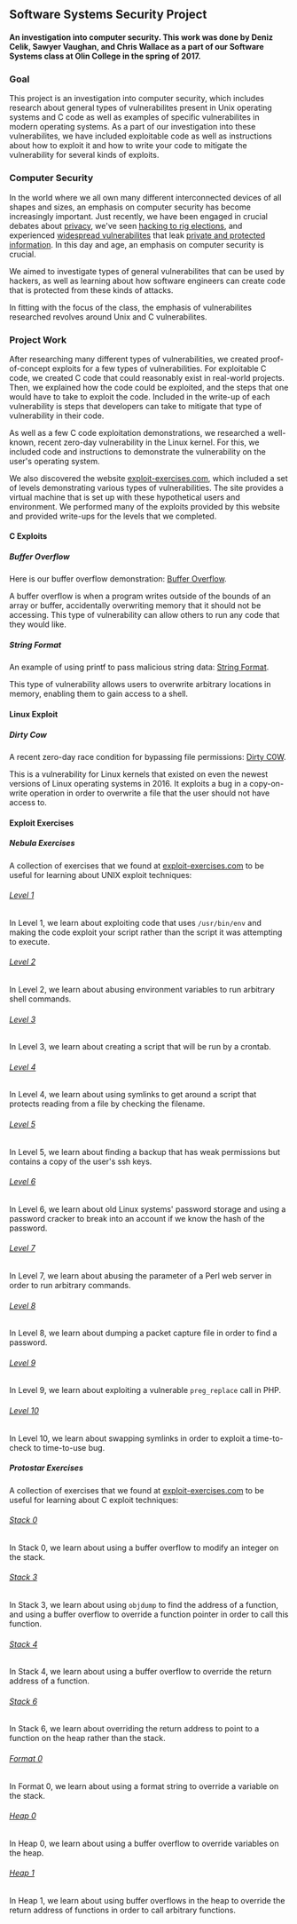 
## Software Systems Security Project

#### An investigation into computer security. This work was done by Deniz Celik, Sawyer Vaughan, and Chris Wallace as a part of our Software Systems class at Olin College in the spring of 2017.

### Goal

This project is an investigation into computer security, which includes research about general types of vulnerabilites present in Unix operating systems and C code as well as examples of specific vulnerabilites in modern operating systems. As a part of our investigation into these vulnerabilites, we have included exploitable code as well as instructions about how to exploit it and how to write your code to mitigate the vulnerability for several kinds of exploits.

### Computer Security

In the world where we all own many different interconnected devices of all shapes and sizes, an emphasis on computer security has become increasingly important. Just recently, we have been engaged in crucial debates about [privacy](https://en.wikipedia.org/wiki/FBI%E2%80%93Apple_encryption_dispute), we've seen [hacking to rig elections](https://www.nytimes.com/news-event/russian-election-hacking), and experienced [widespread vulnerabilites](http://heartbleed.com/) that leak [private and protected information](https://bugs.chromium.org/p/project-zero/issues/detail?id=1139). In this day and age, an emphasis on computer security is crucial.

We aimed to investigate types of general vulnerabilites that can be used by hackers, as well as learning about how software engineers can create code that is protected from these kinds of attacks.

In fitting with the focus of the class, the emphasis of vulnerabilites researched revolves around Unix and C vulnerabilites.

### Project Work

After researching many different types of vulnerabilities, we created proof-of-concept exploits for a few types of vulnerabilities. For exploitable C code, we created C code that could reasonably exist in real-world projects. Then, we explained how the code could be exploited, and the steps that one would have to take to exploit the code. Included in the write-up of each vulnerability is steps that developers can take to mitigate that type of vulnerability in their code.

As well as a few C code exploitation demonstrations, we researched a well-known, recent zero-day vulnerability in the Linux kernel. For this, we included code and instructions to demonstrate the vulnerability on the user's operating system.

We also discovered the website [exploit-exercises.com](https://exploit-exercises.com/), which included a set of levels demonstrating various types of vulnerabilities. The site provides a virtual machine that is set up with these hypothetical users and environment. We performed many of the exploits provided by this website and provided write-ups for the levels that we completed.

#### C Exploits

##### Buffer Overflow

Here is our buffer overflow demonstration:
[Buffer Overflow](https://github.com/runnersaw/SoftSysCalamitousCaribou/blob/master/Security/test_exploits/buffer_overflow).

A buffer overflow is when a program writes outside of the bounds of an array or buffer, accidentally overwriting memory that it should not be accessing. This type of vulnerability can allow others to run any code that they would like.

##### String Format

An example of using printf to pass malicious string data:
[String Format](https://github.com/runnersaw/SoftSysCalamitousCaribou/blob/master/Security/test_exploits/StringFormatVulnerability).

This type of vulnerability allows users to overwrite arbitrary locations in memory, enabling them to gain access to a shell.

#### Linux Exploit

##### Dirty Cow

A recent zero-day race condition for bypassing file permissions:
[Dirty C0W](https://github.com/runnersaw/SoftSysCalamitousCaribou/blob/master/Security/test_exploits/dirty_cow).

This is a vulnerability for Linux kernels that existed on even the newest versions of Linux operating systems in 2016. It exploits a bug in a copy-on-write operation in order to overwrite a file that the user should not have access to.

#### Exploit Exercises

##### Nebula Exercises

A collection of exercises that we found at [exploit-exercises.com](https://exploit-exercises.com/nebula/) to be useful for learning about UNIX exploit techniques:

###### [Level 1](https://github.com/runnersaw/SoftSysCalamitousCaribou/blob/master/Security/nebulaExploits/level01.md)

In Level 1, we learn about exploiting code that uses `/usr/bin/env` and making the code exploit your script rather than the script it was attempting to execute.

###### [Level 2](https://github.com/runnersaw/SoftSysCalamitousCaribou/blob/master/Security/nebulaExploits/level02.md)

In Level 2, we learn about abusing environment variables to run arbitrary shell commands.

###### [Level 3](https://github.com/runnersaw/SoftSysCalamitousCaribou/blob/master/Security/nebulaExploits/level03.md)

In Level 3, we learn about creating a script that will be run by a crontab.

###### [Level 4](https://github.com/runnersaw/SoftSysCalamitousCaribou/blob/master/Security/nebulaExploits/level04.md)

In Level 4, we learn about using symlinks to get around a script that protects reading from a file by checking the filename.

###### [Level 5](https://github.com/runnersaw/SoftSysCalamitousCaribou/blob/master/Security/nebulaExploits/level05.md)

In Level 5, we learn about finding a backup that has weak permissions but contains a copy of the user's ssh keys.

###### [Level 6](https://github.com/runnersaw/SoftSysCalamitousCaribou/blob/master/Security/nebulaExploits/level06.md)

In Level 6, we learn about old Linux systems' password storage and using a password cracker to break into an account if we know the hash of the password.

###### [Level 7](https://github.com/runnersaw/SoftSysCalamitousCaribou/blob/master/Security/nebulaExploits/level07.md)

In Level 7, we learn about abusing the parameter of a Perl web server in order to run arbitrary commands.

###### [Level 8](https://github.com/runnersaw/SoftSysCalamitousCaribou/blob/master/Security/nebulaExploits/level08.md)

In Level 8, we learn about dumping a packet capture file in order to find a password.

###### [Level 9](https://github.com/runnersaw/SoftSysCalamitousCaribou/blob/master/Security/nebulaExploits/level09.md)

In Level 9, we learn about exploiting a vulnerable `preg_replace` call in PHP.

###### [Level 10](https://github.com/runnersaw/SoftSysCalamitousCaribou/blob/master/Security/nebulaExploits/level10.md)

In Level 10, we learn about swapping symlinks in order to exploit a time-to-check to time-to-use bug.

##### Protostar Exercises

A collection of exercises that we found at [exploit-exercises.com](https://exploit-exercises.com/protostar/) to be useful for learning about C exploit techniques:

###### [Stack 0](https://github.com/runnersaw/SoftSysCalamitousCaribou/blob/master/Security/protostarExploits/stack0.md)

In Stack 0, we learn about using a buffer overflow to modify an integer on the stack.

###### [Stack 3](https://github.com/runnersaw/SoftSysCalamitousCaribou/blob/master/Security/protostarExploits/stack3.md)

In Stack 3, we learn about using `objdump` to find the address of a function, and using a buffer overflow to override a function pointer in order to call this function.

###### [Stack 4](https://github.com/runnersaw/SoftSysCalamitousCaribou/blob/master/Security/protostarExploits/stack4.md)

In Stack 4, we learn about using a buffer overflow to override the return address of a function.

###### [Stack 6](https://github.com/runnersaw/SoftSysCalamitousCaribou/blob/master/Security/protostarExploits/stack6.md)

In Stack 6, we learn about overriding the return address to point to a function on the heap rather than the stack.

###### [Format 0](https://github.com/runnersaw/SoftSysCalamitousCaribou/blob/master/Security/protostarExploits/format0.md)

In Format 0, we learn about using a format string to override a variable on the stack.

###### [Heap 0](https://github.com/runnersaw/SoftSysCalamitousCaribou/blob/master/Security/protostarExploits/heap0.md)

In Heap 0, we learn about using a buffer overflow to override variables on the heap.

###### [Heap 1](https://github.com/runnersaw/SoftSysCalamitousCaribou/blob/master/Security/protostarExploits/heap1.md)

In Heap 1, we learn about using buffer overflows in the heap to override the return address of functions in order to call arbitrary functions.

